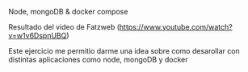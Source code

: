 Node, mongoDB & docker compose

Resultado del video de Fatzweb (https://www.youtube.com/watch?v=w1v6DspnUBQ)

Este ejercicio me permitio darme una idea sobre como desarollar con distintas aplicaciones como node, mongoDB y docker
